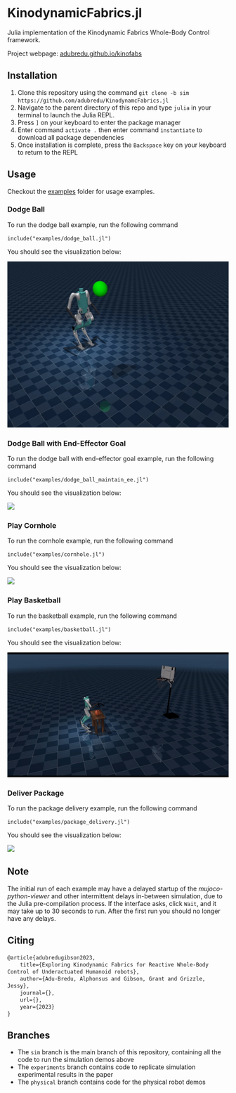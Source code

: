 # KinodynamicFabrics.jl
Julia implementation of the Kinodynamic Fabrics Whole-Body Control framework.

Project webpage: [adubredu.github.io/kinofabs](http://adubredu.github.io/kinofabs)

## Installation
1. Clone this repository using the command `git clone -b sim https://github.com/adubredu/KinodynamcFabrics.jl`
2. Navigate to the parent directory of this repo and type  `julia` in your terminal to launch the Julia REPL.
3. Press `]` on your keyboard to enter the package manager 
4. Enter command `activate .` then enter command `instantiate` to download all package dependencies
5. Once installation is complete, press the `Backspace` key on your keyboard to return to the REPL

## Usage
Checkout the [examples](examples) folder for usage examples.

### Dodge Ball
To run the dodge ball example, run the following command
```
include("examples/dodge_ball.jl")
```

You should see the visualization below:


![](media/dodge.gif)

### Dodge Ball with End-Effector Goal
To run the dodge ball with end-effector goal example, run the following command
```
include("examples/dodge_ball_maintain_ee.jl")
```

You should see the visualization below:


![](media/trailer.gif)

### Play Cornhole
To run the cornhole example, run the following command
```
include("examples/cornhole.jl")
```

You should see the visualization below:


![](media/cornhole.gif)

### Play Basketball
To run the basketball example, run the following command
```
include("examples/basketball.jl")
```

You should see the visualization below:


![](media/basketball.gif)


### Deliver Package
To run the package delivery example, run the following command
```
include("examples/package_delivery.jl")
```

You should see the visualization below:


![](media/package_delivery.gif)


## Note
The initial run of each example may have a delayed startup of the *mujoco-python-viewer* and other intermittent delays in-between simulation, due to the Julia pre-compilation process. If the interface asks, click `Wait`, and it may take up to 30 seconds to run. After the first run you should no longer have any delays. 

## Citing
```
@article{adubredugibson2023,
    title={Exploring Kinodynamic Fabrics for Reactive Whole-Body Control of Underactuated Humanoid robots},
    author={Adu-Bredu, Alphonsus and Gibson, Grant and Grizzle, Jessy},
    journal={},
    url={},
    year={2023}
}
```

## Branches
* The `sim` branch is the main branch of this repository, containing all the code to run the simulation demos above
* The  `experiments` branch contains code to replicate simulation experimental results in the paper
* The `physical` branch contains code for the physical robot demos